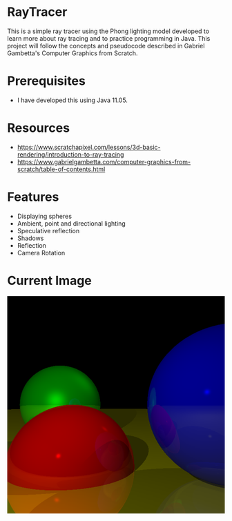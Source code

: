 # RayTracer
This is a simple ray tracer using the Phong lighting model developed to learn more about ray tracing and to practice programming in Java. This project will follow the concepts and pseudocode described in Gabriel Gambetta's Computer Graphics from Scratch.

# Prerequisites
- I have developed this using Java 11.05.

# Resources
- https://www.scratchapixel.com/lessons/3d-basic-rendering/introduction-to-ray-tracing
- https://www.gabrielgambetta.com/computer-graphics-from-scratch/table-of-contents.html

# Features
- Displaying spheres
- Ambient, point and directional lighting
- Speculative reflection
- Shadows
- Reflection
- Camera Rotation

# Current Image

![image.png](https://github.com/SuspiciousWaveforms/RayTracer/blob/master/image.png)
